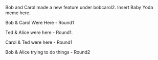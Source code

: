 

Bob and Carol made a new feature under bobcarol2.
Insert Baby Yoda meme here.

Bob & Carol Were Here - Round1 

Ted & Alice were here - Round1.


Carol & Ted were here - Round1

Bob & Alice trying to do things - Round2
